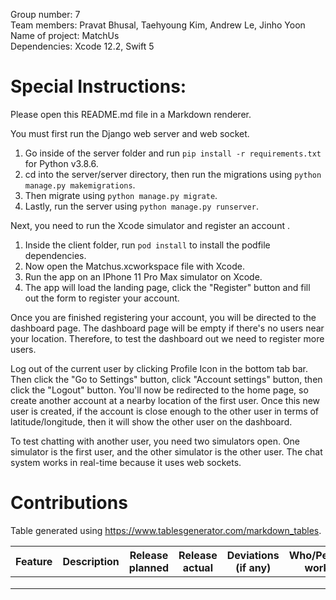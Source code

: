 Group number: 7  
Team members: Pravat Bhusal, Taehyoung Kim, Andrew Le, Jinho Yoon  
Name of project: MatchUs  
Dependencies: Xcode 12.2, Swift 5  

# Special Instructions:
Please open this README.md file in a Markdown renderer.

You must first run the Django web server and web socket.  
1. Go inside of the server folder and run ```pip install -r requirements.txt``` for Python v3.8.6.  
2. cd into the server/server directory, then run the migrations using ```python manage.py makemigrations```. 
3. Then migrate using ```python manage.py migrate```.  
4. Lastly, run the server using ```python manage.py runserver```.  

Next, you need to run the Xcode simulator and register an account .  
1. Inside the client folder, run ```pod install``` to install the podfile dependencies.  
2. Now open the Matchus.xcworkspace file with Xcode.  
3. Run the app on an IPhone 11 Pro Max simulator on Xcode.  
4. The app will load the landing page, click the "Register" button and fill out the form to register your account.

Once you are finished registering your account, you will be directed to the dashboard page. The dashboard page will be empty if there's no users near your
location. Therefore, to test the dashboard out we need to register more users.

Log out of the current user by clicking Profile Icon in the bottom tab bar. Then click the "Go to Settings" button, click "Account settings" button, then click the "Logout" button. You'll now be redirected to the home page, so create another account at a nearby location of the first user. Once this new user is created, if the account is close enough to the other user in terms of latitude/longitude, then it will show the other user on the dashboard.

To test chatting with another user, you need two simulators open. One simulator is the first user, and the other simulator is the other user. The chat system works
in real-time because it uses web sockets.

# Contributions
Table generated using https://www.tablesgenerator.com/markdown_tables.

| Feature | Description | Release planned | Release actual | Deviations (if any) | Who/Percentage worked on |
|---------|-------------|-----------------|----------------|---------------------|--------------------------|
|         |             |                 |                |                     |                          |
|         |             |                 |                |                     |                          |
|         |             |                 |                |                     |                          |
